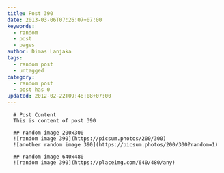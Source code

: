 ```yaml
---
title: Post 390
date: 2013-03-06T07:26:07+07:00
keywords:
  - random
  - post
  - pages
author: Dimas Lanjaka
tags:
  - random post
  - untagged
category:
  - random post
  - post has 0
updated: 2012-02-22T09:48:08+07:00
---
```


      # Post Content
      This is content of post 390

      ## random image 200x300
      ![random image 390](https://picsum.photos/200/300)
      ![another random image 390](https://picsum.photos/200/300?random=1)

      ## random image 640x480
      ![random image 390](https://placeimg.com/640/480/any)
      